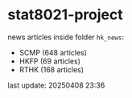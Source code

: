 # stat8021-project

news articles inside folder `hk_news`:
- SCMP (648 articles)
- HKFP (69 articles)
- RTHK (168 articles)

last update: 20250408 23:36